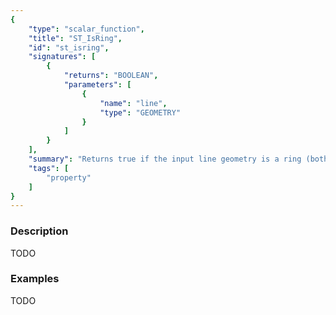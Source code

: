 ```yaml
---
{
    "type": "scalar_function",
    "title": "ST_IsRing",
    "id": "st_isring",
    "signatures": [
        {
            "returns": "BOOLEAN",
            "parameters": [
                {
                    "name": "line",
                    "type": "GEOMETRY"
                }
            ]
        }
    ],
    "summary": "Returns true if the input line geometry is a ring (both ST_IsClosed and ST_IsSimple).",
    "tags": [
        "property"
    ]
}
---
```


### Description

TODO

### Examples

TODO

